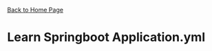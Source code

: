 [Back to Home Page](https://github.com/learn-backend-springboot)

# Learn Springboot Application.yml
